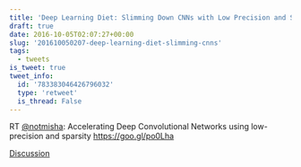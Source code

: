 ```yaml
---
title: 'Deep Learning Diet: Slimming Down CNNs with Low Precision and Sparsity'
draft: true
date: 2016-10-05T02:07:27+00:00
slug: '201610050207-deep-learning-diet-slimming-cnns'
tags:
  - tweets
is_tweet: true
tweet_info:
  id: '783383046426796032'
  type: 'retweet'
  is_thread: False
---
```




RT [@notmisha](https://x.com/notmisha): Accelerating Deep Convolutional Networks using low-precision and sparsity <https://goo.gl/po0Lha>

[Discussion](https://x.com/sytelus/status/783383046426796032)
